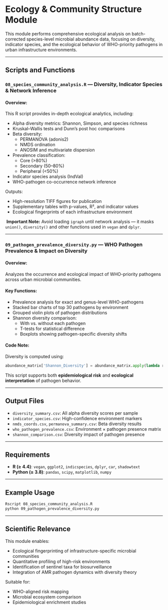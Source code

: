 
# Ecology & Community Structure Module

This module performs comprehensive ecological analysis on batch-corrected species-level microbial abundance data, focusing on diversity, indicator species, and the ecological behavior of WHO-priority pathogens in urban infrastructure environments.

---

## Scripts and Functions

### `08_species_community_analysis.R` — Diversity, Indicator Species & Network Inference

#### Overview:
This R script provides in-depth ecological analytics, including:
- Alpha diversity metrics: Shannon, Simpson, and species richness
- Kruskal–Wallis tests and Dunn’s post hoc comparisons
- Beta diversity:
  - PERMANOVA (adonis2)
  - NMDS ordination
  - ANOSIM and multivariate dispersion
- Prevalence classification:
  - Core (>80%)
  - Secondary (50–80%)
  - Peripheral (<50%)
- Indicator species analysis (IndVal)
- WHO-pathogen co-occurrence network inference

 Outputs:
- High-resolution TIFF figures for publication
- Supplementary tables with p-values, R², and indicator values
- Ecological fingerprints of each infrastructure environment

️ **Important Note:**
Avoid loading `igraph` until network analysis — it masks `union()`, `diversity()` and other functions used in `vegan` and `dplyr`.

---

### `09_pathogen_prevalence_diversity.py` — WHO Pathogen Prevalence & Impact on Diversity

#### Overview:
Analyzes the occurrence and ecological impact of WHO-priority pathogens across urban microbial communities.

#### Key Functions:
- Prevalence analysis for exact and genus-level WHO-pathogens
- Stacked bar charts of top 30 pathogens by environment
- Grouped violin plots of pathogen distributions
- Shannon diversity comparison:
  - With vs. without each pathogen
  - T-tests for statistical difference
  - Boxplots showing pathogen-specific diversity shifts

#### Code Note:
Diversity is computed using:
```python
abundance_matrix['Shannon_Diversity'] = abundance_matrix.apply(lambda row: entropy(row + 1e-9, base=np.e), axis=1)
```

 This script supports both **epidemiological risk** and **ecological interpretation** of pathogen behavior.

---

## Output Files

- `diversity_summary.csv`: All alpha diversity scores per sample
- `indicator_species.csv`: High-confidence environment markers
- `nmds_coords.csv`, `permanova_summary.csv`: Beta diversity results
- `who_pathogen_prevalence.csv`: Environment × pathogen presence matrix
- `shannon_comparison.csv`: Diversity impact of pathogen presence

---

##  Requirements

- **R (≥ 4.4)**: `vegan`, `ggplot2`, `indicspecies`, `dplyr`, `car`, `shadowtext`
- **Python (≥ 3.8)**: `pandas`, `scipy`, `matplotlib`, `numpy`

---

##  Example Usage

```bash
Rscript 08_species_community_analysis.R
python 09_pathogen_prevalence_diversity.py
```

---

##  Scientific Relevance

This module enables:
- Ecological fingerprinting of infrastructure-specific microbial communities
- Quantitative profiling of high-risk environments
- Identification of sentinel taxa for biosurveillance
- Integration of AMR pathogen dynamics with diversity theory

Suitable for:
- WHO-aligned risk mapping
- Microbial ecosystem comparison
- Epidemiological enrichment studies

